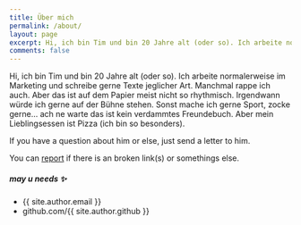 ```yaml
---
title: Über mich
permalink: /about/
layout: page
excerpt: Hi, ich bin Tim und bin 20 Jahre alt (oder so). Ich arbeite normalerweise im Marketing und schreibe gerne Texte jeglicher Art. Manchmal rappe ich auch. Aber das ist auf dem Papier meist nicht so rhythmisch. Irgendwann würde ich gerne auf der Bühne stehen. Sonst mache ich gerne Sport, zocke gerne... ach ne warte das ist kein verdammtes Freundebuch. Aber mein Lieblingsessen ist Pizza (ich bin so besonders).
comments: false
---
```


Hi, ich bin Tim und bin 20 Jahre alt (oder so). Ich arbeite normalerweise im Marketing und schreibe gerne Texte jeglicher Art. Manchmal rappe ich auch. Aber das ist auf dem Papier meist nicht so rhythmisch. Irgendwann würde ich gerne auf der Bühne stehen. Sonst mache ich gerne Sport, zocke gerne... ach ne warte das ist kein verdammtes Freundebuch. Aber mein Lieblingsessen ist Pizza (ich bin so besonders).

If you have a question about him or else, just send a letter to him.

You can [report](http://github.com/piharpi/jekyll-klise/issues/new) if there is an broken link(s) or somethings else.

##### may u needs ✨

- {{ site.author.email }}
- github.com/{{ site.author.github }}
